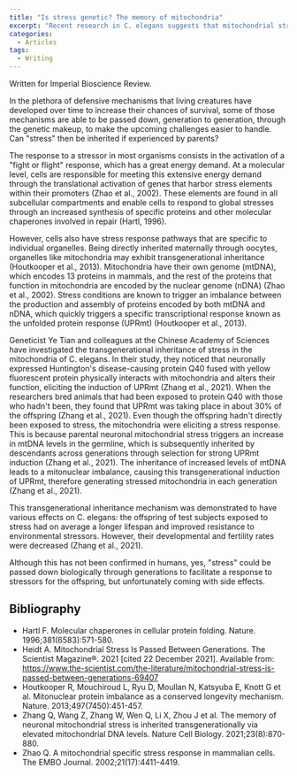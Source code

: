 ```yaml
---
title: "Is stress genetic? The memory of mitochondria"
excerpt: "Recent research in C. elegans suggests that mitochondrial stress can be transgenerationally inherited, potentially influencing offspring's responses to stressors."
categories:
  - Articles
tags:
  - Writing
---
```

Written for Imperial Bioscience Review. 

In the plethora of defensive mechanisms that living creatures have developed over time to increase their chances of survival, some of those mechanisms are able to be passed down, generation to generation, through the genetic makeup, to make the upcoming challenges easier to handle. Can "stress" then be inherited if experienced by parents?

The response to a stressor in most organisms consists in the activation of a "fight or flight" response, which has a great energy demand. At a molecular level, cells are responsible for meeting this extensive energy demand through the translational activation of genes that harbor stress elements within their promoters (Zhao et al., 2002). These elements are found in all subcellular compartments and enable cells to respond to global stresses through an increased synthesis of specific proteins and other molecular chaperones involved in repair (Hartl, 1996).

However, cells also have stress response pathways that are specific to individual organelles. Being directly inherited maternally through oocytes, organelles like mitochondria may exhibit transgenerational inheritance (Houtkooper et al., 2013). Mitochondria have their own genome (mtDNA), which encodes 13 proteins in mammals, and the rest of the proteins that function in mitochondria are encoded by the nuclear genome (nDNA) (Zhao et al., 2002). Stress conditions are known to trigger an imbalance between the production and assembly of proteins encoded by both mtDNA and nDNA, which quickly triggers a specific transcriptional response known as the unfolded protein response (UPRmt) (Houtkooper et al., 2013).

Geneticist Ye Tian and colleagues at the Chinese Academy of Sciences have investigated the transgenerational inheritance of stress in the mitochondria of C. elegans. In their study, they noticed that neuronally expressed Huntington's disease-causing protein Q40 fused with yellow fluorescent protein physically interacts with mitochondria and alters their function, eliciting the induction of UPRmt (Zhang et al., 2021). When the researchers bred animals that had been exposed to protein Q40 with those who hadn't been, they found that UPRmt was taking place in about 30% of the offspring (Zhang et al., 2021). Even though the offspring hadn't directly been exposed to stress, the mitochondria were eliciting a stress response. This is because parental neuronal mitochondrial stress triggers an increase in mtDNA levels in the germline, which is subsequently inherited by descendants across generations through selection for strong UPRmt induction (Zhang et al., 2021). The inheritance of increased levels of mtDNA leads to a mitonuclear imbalance, causing this transgenerational induction of UPRmt, therefore generating stressed mitochondria in each generation (Zhang et al., 2021).

This transgenerational inheritance mechanism was demonstrated to have various effects on C. elegans: the offspring of test subjects exposed to stress had on average a longer lifespan and improved resistance to environmental stressors. However, their developmental and fertility rates were decreased (Zhang et al., 2021).

Although this has not been confirmed in humans, yes, "stress" could be passed down biologically through generations to facilitate a response to stressors for the offspring, but unfortunately coming with side effects.

## Bibliography

- Hartl F. Molecular chaperones in cellular protein folding. Nature. 1996;381(6583):571-580.
- Heidt A. Mitochondrial Stress Is Passed Between Generations. The Scientist Magazine®. 2021 [cited 22 December 2021]. Available from: https://www.the-scientist.com/the-literature/mitochondrial-stress-is-passed-between-generations-69407
- Houtkooper R, Mouchiroud L, Ryu D, Moullan N, Katsyuba E, Knott G et al. Mitonuclear protein imbalance as a conserved longevity mechanism. Nature. 2013;497(7450):451-457.
- Zhang Q, Wang Z, Zhang W, Wen Q, Li X, Zhou J et al. The memory of neuronal mitochondrial stress is inherited transgenerationally via elevated mitochondrial DNA levels. Nature Cell Biology. 2021;23(8):870-880.
- Zhao Q. A mitochondrial specific stress response in mammalian cells. The EMBO Journal. 2002;21(17):4411-4419.
